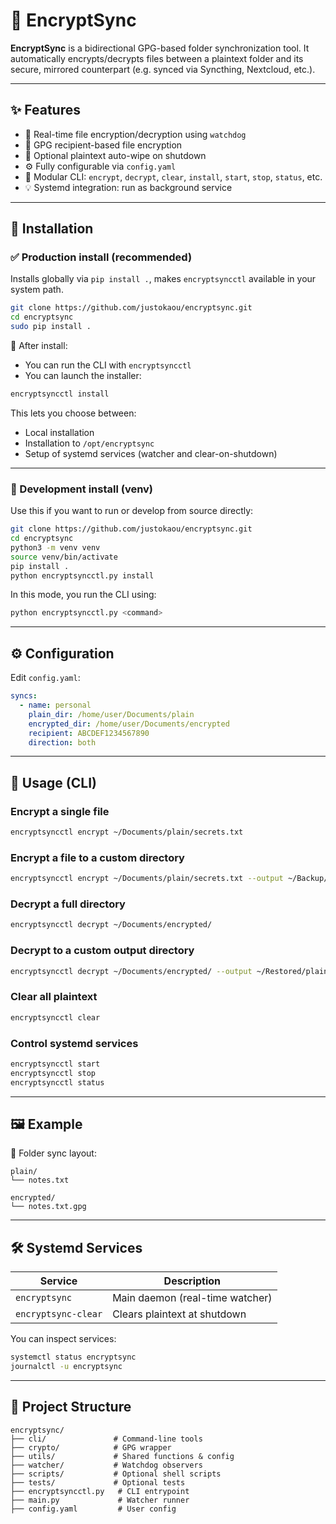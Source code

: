 # 🔐 EncryptSync

**EncryptSync** is a bidirectional GPG-based folder synchronization tool. It automatically encrypts/decrypts files between a plaintext folder and its secure, mirrored counterpart (e.g. synced via Syncthing, Nextcloud, etc.).

---

## ✨ Features

- 🔁 Real-time file encryption/decryption using `watchdog`  
- 🔐 GPG recipient-based file encryption  
- 🧹 Optional plaintext auto-wipe on shutdown  
- ⚙️ Fully configurable via `config.yaml`  
- 🧩 Modular CLI: `encrypt`, `decrypt`, `clear`, `install`, `start`, `stop`, `status`, etc.  
- 💡 Systemd integration: run as background service  

---

## 🚀 Installation

### ✅ Production install (recommended)

Installs globally via `pip install .`, makes `encryptsyncctl` available in your system path.

```bash
git clone https://github.com/justokaou/encryptsync.git
cd encryptsync
sudo pip install .
```

🔁 After install:

- You can run the CLI with `encryptsyncctl`  
- You can launch the installer:

```bash
encryptsyncctl install
```

This lets you choose between:

- Local installation  
- Installation to `/opt/encryptsync`  
- Setup of systemd services (watcher and clear-on-shutdown)

---

### 🧪 Development install (venv)

Use this if you want to run or develop from source directly:

```bash
git clone https://github.com/justokaou/encryptsync.git
cd encryptsync
python3 -m venv venv
source venv/bin/activate
pip install .
python encryptsyncctl.py install
```

In this mode, you run the CLI using:

```bash
python encryptsyncctl.py <command>
```

---

## ⚙️ Configuration

Edit `config.yaml`:

```yaml
syncs:
  - name: personal
    plain_dir: /home/user/Documents/plain
    encrypted_dir: /home/user/Documents/encrypted
    recipient: ABCDEF1234567890
    direction: both
```

---

## 🔐 Usage (CLI)

### Encrypt a single file

```bash
encryptsyncctl encrypt ~/Documents/plain/secrets.txt
```

### Encrypt a file to a custom directory

```bash
encryptsyncctl encrypt ~/Documents/plain/secrets.txt --output ~/Backup/encrypted
```

### Decrypt a full directory

```bash
encryptsyncctl decrypt ~/Documents/encrypted/
```

### Decrypt to a custom output directory

```bash
encryptsyncctl decrypt ~/Documents/encrypted/ --output ~/Restored/plain
```

### Clear all plaintext

```bash
encryptsyncctl clear
```

### Control systemd services

```bash
encryptsyncctl start
encryptsyncctl stop
encryptsyncctl status
```

---

## 🖼️ Example

📁 Folder sync layout:

```
plain/
└── notes.txt

encrypted/
└── notes.txt.gpg
```

---

## 🛠️ Systemd Services

| Service               | Description                      |  
|----------------------|----------------------------------|  
| `encryptsync`       | Main daemon (real-time watcher) |  
| `encryptsync-clear` | Clears plaintext at shutdown      |

You can inspect services:

```bash
systemctl status encryptsync
journalctl -u encryptsync
```

---

## 📁 Project Structure

```
encryptsync/
├── cli/               # Command-line tools
├── crypto/            # GPG wrapper
├── utils/             # Shared functions & config
├── watcher/           # Watchdog observers
├── scripts/           # Optional shell scripts
├── tests/             # Optional tests
├── encryptsyncctl.py   # CLI entrypoint
├── main.py             # Watcher runner
├── config.yaml         # User config
```
